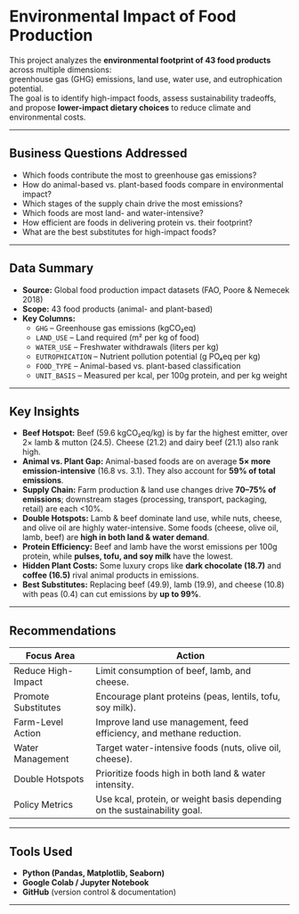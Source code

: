# Environmental Impact of Food Production

This project analyzes the **environmental footprint of 43 food products** across multiple dimensions:  
greenhouse gas (GHG) emissions, land use, water use, and eutrophication potential.  
The goal is to identify high-impact foods, assess sustainability tradeoffs, and propose **lower-impact dietary choices** to reduce climate and environmental costs.

---

## Business Questions Addressed
- Which foods contribute the most to greenhouse gas emissions?  
- How do animal-based vs. plant-based foods compare in environmental impact?  
- Which stages of the supply chain drive the most emissions?  
- Which foods are most land- and water-intensive?  
- How efficient are foods in delivering protein vs. their footprint?  
- What are the best substitutes for high-impact foods?  

---

## Data Summary
- **Source:** Global food production impact datasets (FAO, Poore & Nemecek 2018)  
- **Scope:** 43 food products (animal- and plant-based)  
- **Key Columns:**  
  - `GHG` – Greenhouse gas emissions (kgCO₂eq)  
  - `LAND_USE` – Land required (m² per kg of food)  
  - `WATER_USE` – Freshwater withdrawals (liters per kg)  
  - `EUTROPHICATION` – Nutrient pollution potential (g PO₄eq per kg)  
  - `FOOD_TYPE` – Animal-based vs. plant-based classification  
  - `UNIT_BASIS` – Measured per kcal, per 100g protein, and per kg weight  

---

## Key Insights
- **Beef Hotspot:** Beef (59.6 kgCO₂eq/kg) is by far the highest emitter, over 2× lamb & mutton (24.5). Cheese (21.2) and dairy beef (21.1) also rank high.  
- **Animal vs. Plant Gap:** Animal-based foods are on average **5× more emission-intensive** (16.8 vs. 3.1). They also account for **59% of total emissions**.  
- **Supply Chain:** Farm production & land use changes drive **70–75% of emissions**; downstream stages (processing, transport, packaging, retail) are each <10%.  
- **Double Hotspots:** Lamb & beef dominate land use, while nuts, cheese, and olive oil are highly water-intensive. Some foods (cheese, olive oil, lamb, beef) are **high in both land & water demand**.  
- **Protein Efficiency:** Beef and lamb have the worst emissions per 100g protein, while **pulses, tofu, and soy milk** have the lowest.  
- **Hidden Plant Costs:** Some luxury crops like **dark chocolate (18.7)** and **coffee (16.5)** rival animal products in emissions.  
- **Best Substitutes:** Replacing beef (49.9), lamb (19.9), and cheese (10.8) with peas (0.4) can cut emissions by **up to 99%**.  

---

## Recommendations
| Focus Area          | Action                                                                 |
|----------------------|------------------------------------------------------------------------|
| Reduce High-Impact   | Limit consumption of beef, lamb, and cheese.                          |
| Promote Substitutes  | Encourage plant proteins (peas, lentils, tofu, soy milk).             |
| Farm-Level Action    | Improve land use management, feed efficiency, and methane reduction.  |
| Water Management     | Target water-intensive foods (nuts, olive oil, cheese).               |
| Double Hotspots      | Prioritize foods high in both land & water intensity.                 |
| Policy Metrics       | Use kcal, protein, or weight basis depending on the sustainability goal. |

---

## Tools Used
- **Python (Pandas, Matplotlib, Seaborn)**  
- **Google Colab / Jupyter Notebook**  
- **GitHub** (version control & documentation)  

---
